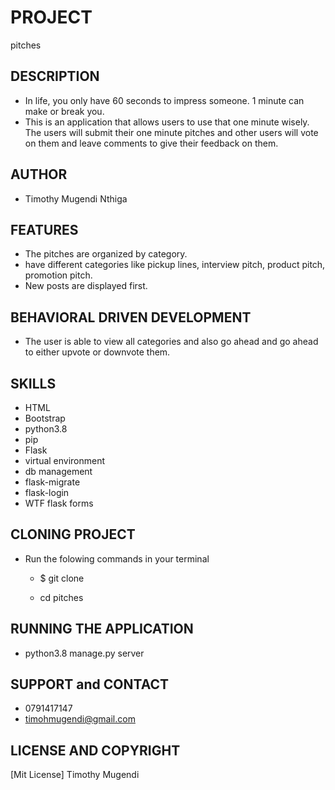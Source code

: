 # PROJECT
pitches

## DESCRIPTION
* In life, you only have 60 seconds to impress someone. 1 minute can make or break you. 
* This is an application that allows users to use that one minute wisely. The users will submit their one minute pitches and other users will vote on them and leave comments to give their feedback on them.


## AUTHOR

* Timothy Mugendi Nthiga

## FEATURES

* The pitches are organized by category. 
* have different categories like pickup lines, interview pitch, product pitch, promotion pitch.
* New posts are displayed first.



## BEHAVIORAL DRIVEN DEVELOPMENT

* The user is able to view all categories and also go ahead and go ahead to either upvote or downvote them.

## SKILLS
* HTML
* Bootstrap
* python3.8
* pip
* Flask
* virtual environment
* db management
* flask-migrate
* flask-login
* WTF flask forms

## CLONING PROJECT

* Run the folowing commands in your terminal
    * $ git clone 

    * cd pitches

## RUNNING THE APPLICATION

 * python3.8 manage.py server

 ## SUPPORT and CONTACT
 * 0791417147
 * timohmugendi@gmail.com

 ## LICENSE AND COPYRIGHT
[Mit License] Timothy Mugendi